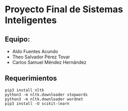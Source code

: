 # Proyecto Final de Sistemas Inteligentes

## Equipo:
- Aldo Fuentes Acundo
- Theo Salvador Pérez Tovar
- Carlos Samuel Méndez Hernández

## Requerimientos
    pip3 install nltk
    python3 -m nltk.downloader stopwords
    python3 -m nltk.downloader wordnet
    pip3 install -U scikit-learn
